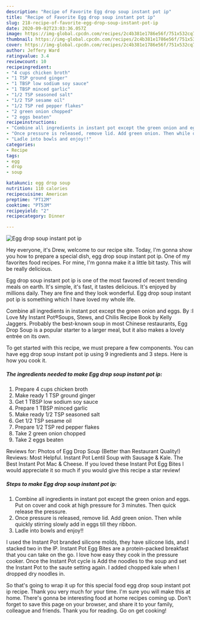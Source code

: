 ```yaml
---
description: "Recipe of Favorite Egg drop soup instant pot ip"
title: "Recipe of Favorite Egg drop soup instant pot ip"
slug: 218-recipe-of-favorite-egg-drop-soup-instant-pot-ip
date: 2020-09-02T23:03:36.057Z
image: https://img-global.cpcdn.com/recipes/2c4b381e1786e56f/751x532cq70/egg-drop-soup-instant-pot-ip-recipe-main-photo.jpg
thumbnail: https://img-global.cpcdn.com/recipes/2c4b381e1786e56f/751x532cq70/egg-drop-soup-instant-pot-ip-recipe-main-photo.jpg
cover: https://img-global.cpcdn.com/recipes/2c4b381e1786e56f/751x532cq70/egg-drop-soup-instant-pot-ip-recipe-main-photo.jpg
author: Jeffery Ward
ratingvalue: 3.4
reviewcount: 10
recipeingredient:
- "4 cups chicken broth"
- "1 TSP ground ginger"
- "1 TBSP low sodium soy sauce"
- "1 TBSP minced garlic"
- "1/2 TSP seasoned salt"
- "1/2 TSP sesame oil"
- "1/2 TSP red pepper flakes"
- "2 green onion chopped"
- "2 eggs beaten"
recipeinstructions:
- "Combine all ingredients in instant pot except the green onion and eggs. Put on cover and cook at high pressure for 3 minutes. Then quick release the pressure."
- "Once pressure is released, remove lid. Add green onion. Then while quickly stirring slowly add in eggs till they ribbon."
- "Ladle into bowls and enjoy!!"
categories:
- Recipe
tags:
- egg
- drop
- soup

katakunci: egg drop soup 
nutrition: 110 calories
recipecuisine: American
preptime: "PT12M"
cooktime: "PT53M"
recipeyield: "2"
recipecategory: Dinner

---
```



![Egg drop soup instant pot ip](https://img-global.cpcdn.com/recipes/2c4b381e1786e56f/751x532cq70/egg-drop-soup-instant-pot-ip-recipe-main-photo.jpg)

Hey everyone, it's Drew, welcome to our recipe site. Today, I'm gonna show you how to prepare a special dish, egg drop soup instant pot ip. One of my favorites food recipes. For mine, I'm gonna make it a little bit tasty. This will be really delicious.

Egg drop soup instant pot ip is one of the most favored of recent trending meals on earth. It's simple, it's fast, it tastes delicious. It's enjoyed by millions daily. They are fine and they look wonderful. Egg drop soup instant pot ip is something which I have loved my whole life.

Combine all ingredients in instant pot except the green onion and eggs. By :I Love My Instant Pot®Soups, Stews, and Chilis Recipe Book by Kelly Jaggers. Probably the best-known soup in most Chinese restaurants, Egg Drop Soup is a popular starter to a larger meal, but it also makes a lovely entrée on its own.


To get started with this recipe, we must prepare a few components. You can have egg drop soup instant pot ip using 9 ingredients and 3 steps. Here is how you cook it.

<!--inarticleads1-->

##### The ingredients needed to make Egg drop soup instant pot ip:

1. Prepare 4 cups chicken broth
1. Make ready 1 TSP ground ginger
1. Get 1 TBSP low sodium soy sauce
1. Prepare 1 TBSP minced garlic
1. Make ready 1/2 TSP seasoned salt
1. Get 1/2 TSP sesame oil
1. Prepare 1/2 TSP red pepper flakes
1. Take 2 green onion chopped
1. Take 2 eggs beaten


Reviews for: Photos of Egg Drop Soup (Better than Restaurant Quality!) Reviews: Most Helpful. Instant Pot Lentil Soup with Sausage &amp; Kale. The Best Instant Pot Mac &amp; Cheese. If you loved these Instant Pot Egg Bites I would appreciate it so much if you would give this recipe a star review! 

<!--inarticleads2-->

##### Steps to make Egg drop soup instant pot ip:

1. Combine all ingredients in instant pot except the green onion and eggs. Put on cover and cook at high pressure for 3 minutes. Then quick release the pressure.
1. Once pressure is released, remove lid. Add green onion. Then while quickly stirring slowly add in eggs till they ribbon.
1. Ladle into bowls and enjoy!!


I used the Instant Pot branded silicone molds, they have silicone lids, and I stacked two in the IP. Instant Pot Egg Bites are a protein-packed breakfast that you can take on the go. I love how easy they cook in the pressure cooker. Once the Instant Pot cycle is Add the noodles to the soup and set the Instant Pot to the saute setting again. I added chopped kale when I dropped dry noodles in. 

So that's going to wrap it up for this special food egg drop soup instant pot ip recipe. Thank you very much for your time. I'm sure you will make this at home. There's gonna be interesting food at home recipes coming up. Don't forget to save this page on your browser, and share it to your family, colleague and friends. Thank you for reading. Go on get cooking!
